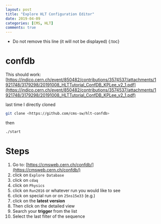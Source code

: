 ```yaml
---
layout: post
title: "Explore HLT Configuration Editor"
date: 2019-04-09
categories: [CMS, HLT]
comments: true
---
```

* Do not remove this line (it will not be displayed)
{:toc}

# confdb

This should work: [https://indico.cern.ch/event/850482/contributions/3574537/attachments/1921748/3179298/20191008_HLTTutorial_ConfDB_KPLee_v2_1.pdf](https://indico.cern.ch/event/850482/contributions/3574537/attachments/1921748/3179298/20191008_HLTTutorial_ConfDB_KPLee_v2_1.pdf)

last time I directly cloned


```bash
git clone <https://github.com/cms-sw/hlt-confdb>
```

then
```bash
./start
```

# Steps

1. Go to: [https://cmsweb.cern.ch/confdb/](https://cmsweb.cern.ch/confdb/)
2. click on `Explore Database`
3. click on `cdaq`
4. click on `Physics`
5. click on `Run2016` or whatever run you would like to see
6. click on special run or on `25ns15e33` (e.g.)
7. click on the **latest version**
8. Then click on the detailed view
9. Search your **trigger** from the list
10. Select the last filter of the sequence

